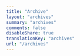 ```yaml
---
title: "Archive"
layout: "archives"
summary: "archives"
comments: false
disableShare: true
translationKey: "archives"
url: "/archives"
---
```

